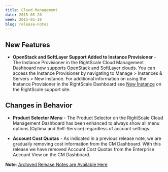 ```yaml
---
title: Cloud Management
date: 2015-05-20
week: 2015-05-18
blog: release-notes
---
```


## New Features

* **OpenStack and SoftLayer Support Added to Instance Provisioner** - The Instance Provisioner in the RightScale Cloud Management Dashboard now supports OpenStack and SoftLayer clouds. You can access the Instance Provisioner by navigating to Manage > Instances & Servers > New Instance. For additional information on using the Instance Provisioner in the RightScale Dashboard see [New Instance](/cm/dashboard/manage/instances_and_servers/index.html#new-instance) on the RightScale support site.

## Changes in Behavior

* **Product Selector Menu** - The Product Selector on the RightScale Cloud Management Dashboard has been enhanced to always show all menu options (Optima and Self-Service) regardless of account settings.

* **Account Cost Quotas** - As indicated in a previous release note, we are gradually removing cost information from the CM Dashboard. With this release we have removed Account Cost Quotas from the Enterprise Account View on the CM Dashboard.

**Note**: [Archived Release Notes are Available Here](http://support.rightscale.com/18-Release_Notes/01-RightScale_Dashboard)
